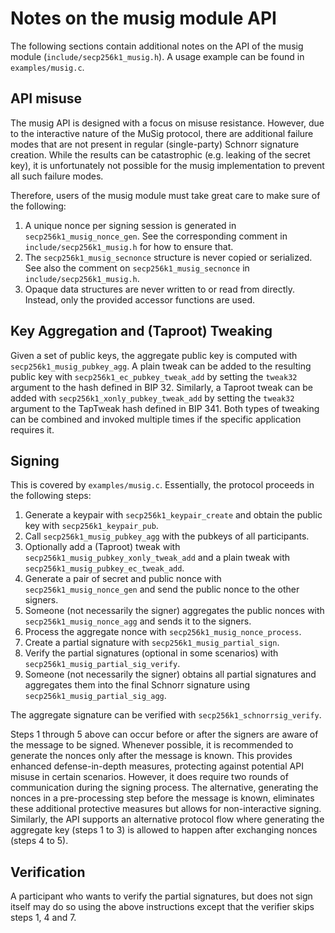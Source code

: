 Notes on the musig module API
===========================

The following sections contain additional notes on the API of the musig module (`include/secp256k1_musig.h`).
A usage example can be found in `examples/musig.c`.

## API misuse

The musig API is designed with a focus on misuse resistance.
However, due to the interactive nature of the MuSig protocol, there are additional failure modes that are not present in regular (single-party) Schnorr signature creation.
While the results can be catastrophic (e.g. leaking of the secret key), it is unfortunately not possible for the musig implementation to prevent all such failure modes.

Therefore, users of the musig module must take great care to make sure of the following:

1. A unique nonce per signing session is generated in `secp256k1_musig_nonce_gen`.
   See the corresponding comment in `include/secp256k1_musig.h` for how to ensure that.
2. The `secp256k1_musig_secnonce` structure is never copied or serialized.
   See also the comment on `secp256k1_musig_secnonce` in `include/secp256k1_musig.h`.
3. Opaque data structures are never written to or read from directly.
   Instead, only the provided accessor functions are used.

## Key Aggregation and (Taproot) Tweaking

Given a set of public keys, the aggregate public key is computed with `secp256k1_musig_pubkey_agg`.
A plain tweak can be added to the resulting public key with `secp256k1_ec_pubkey_tweak_add` by setting the `tweak32` argument to the hash defined in BIP 32. Similarly, a Taproot tweak can be added with `secp256k1_xonly_pubkey_tweak_add` by setting the `tweak32` argument to the TapTweak hash defined in BIP 341.
Both types of tweaking can be combined and invoked multiple times if the specific application requires it.

## Signing

This is covered by `examples/musig.c`.
Essentially, the protocol proceeds in the following steps:

1. Generate a keypair with `secp256k1_keypair_create` and obtain the public key with `secp256k1_keypair_pub`.
2. Call `secp256k1_musig_pubkey_agg` with the pubkeys of all participants.
3. Optionally add a (Taproot) tweak with `secp256k1_musig_pubkey_xonly_tweak_add` and a plain tweak with `secp256k1_musig_pubkey_ec_tweak_add`.
4. Generate a pair of secret and public nonce with `secp256k1_musig_nonce_gen` and send the public nonce to the other signers.
5. Someone (not necessarily the signer) aggregates the public nonces with `secp256k1_musig_nonce_agg` and sends it to the signers.
6. Process the aggregate nonce with `secp256k1_musig_nonce_process`.
7. Create a partial signature with `secp256k1_musig_partial_sign`.
8. Verify the partial signatures (optional in some scenarios) with `secp256k1_musig_partial_sig_verify`.
9. Someone (not necessarily the signer) obtains all partial signatures and aggregates them into the final Schnorr signature using `secp256k1_musig_partial_sig_agg`.

The aggregate signature can be verified with `secp256k1_schnorrsig_verify`.

Steps 1 through 5 above can occur before or after the signers are aware of the message to be signed.
Whenever possible, it is recommended to generate the nonces only after the message is known.
This provides enhanced defense-in-depth measures, protecting against potential API misuse in certain scenarios.
However, it does require two rounds of communication during the signing process.
The alternative, generating the nonces in a pre-processing step before the message is known, eliminates these additional protective measures but allows for non-interactive signing.
Similarly, the API supports an alternative protocol flow where generating the aggregate key (steps 1 to 3) is allowed to happen after exchanging nonces (steps 4 to 5).

## Verification

A participant who wants to verify the partial signatures, but does not sign itself may do so using the above instructions except that the verifier skips steps 1, 4 and 7.
